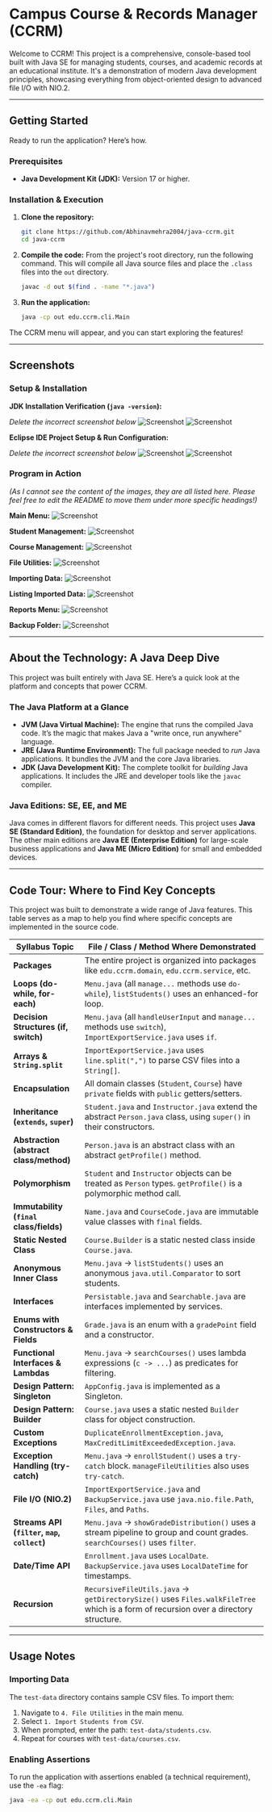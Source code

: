 # Campus Course & Records Manager (CCRM)

Welcome to CCRM! This project is a comprehensive, console-based tool built with Java SE for managing students, courses, and academic records at an educational institute. It's a demonstration of modern Java development principles, showcasing everything from object-oriented design to advanced file I/O with NIO.2.

---

## Getting Started

Ready to run the application? Here’s how.

### Prerequisites

- **Java Development Kit (JDK):** Version 17 or higher.

### Installation & Execution

1.  **Clone the repository:**
    ```bash
    git clone https://github.com/Abhinavmehra2004/java-ccrm.git
    cd java-ccrm
    ```

2.  **Compile the code:** From the project's root directory, run the following command. This will compile all Java source files and place the `.class` files into the `out` directory.
    ```bash
    javac -d out $(find . -name "*.java")
    ```

3.  **Run the application:**
    ```bash
    java -cp out edu.ccrm.cli.Main
    ```

The CCRM menu will appear, and you can start exploring the features!

---

## Screenshots

### Setup & Installation

**JDK Installation Verification (`java -version`):**

*Delete the incorrect screenshot below*
![Screenshot](screenshots/Screenshot%202025-09-23%20at%2017.35.09.png)
![Screenshot](screenshots/Screenshot%202025-09-23%20at%2017.41.11.png)

**Eclipse IDE Project Setup & Run Configuration:**

*Delete the incorrect screenshot below*
![Screenshot](screenshots/Screenshot%202025-09-23%20at%2017.35.09.png)
![Screenshot](screenshots/Screenshot%202025-09-23%20at%2017.41.11.png)

### Program in Action

*(As I cannot see the content of the images, they are all listed here. Please feel free to edit the README to move them under more specific headings!)*

**Main Menu:**
![Screenshot](screenshots/Screenshot%202025-09-23%20at%2016.59.49.png)

**Student Management:**
![Screenshot](screenshots/Screenshot%202025-09-23%20at%2017.01.02.png)

**Course Management:**
![Screenshot](screenshots/Screenshot%202025-09-23%20at%2017.03.05.png)

**File Utilities:**
![Screenshot](screenshots/Screenshot%202025-09-23%20at%2017.04.06.png)

**Importing Data:**
![Screenshot](screenshots/Screenshot%202025-09-23%20at%2017.04.20.png)

**Listing Imported Data:**
![Screenshot](screenshots/Screenshot%202025-09-23%20at%2017.04.32.png)

**Reports Menu:**
![Screenshot](screenshots/Screenshot%202025-09-23%20at%2017.05.36.png)

**Backup Folder:**
![Screenshot](screenshots/Screenshot%202025-09-23%20at%2017.06.21.png)

---

## About the Technology: A Java Deep Dive

This project was built entirely with Java SE. Here’s a quick look at the platform and concepts that power CCRM.

### The Java Platform at a Glance

-   **JVM (Java Virtual Machine):** The engine that runs the compiled Java code. It’s the magic that makes Java a "write once, run anywhere" language.
-   **JRE (Java Runtime Environment):** The full package needed to *run* Java applications. It bundles the JVM and the core Java libraries.
-   **JDK (Java Development Kit):** The complete toolkit for *building* Java applications. It includes the JRE and developer tools like the `javac` compiler.

### Java Editions: SE, EE, and ME

Java comes in different flavors for different needs. This project uses **Java SE (Standard Edition)**, the foundation for desktop and server applications. The other main editions are **Java EE (Enterprise Edition)** for large-scale business applications and **Java ME (Micro Edition)** for small and embedded devices.

---

## Code Tour: Where to Find Key Concepts

This project was built to demonstrate a wide range of Java features. This table serves as a map to help you find where specific concepts are implemented in the source code.

| Syllabus Topic | File / Class / Method Where Demonstrated |
|----------------|------------------------------------------|
| **Packages** | The entire project is organized into packages like `edu.ccrm.domain`, `edu.ccrm.service`, etc. |
| **Loops (do-while, for-each)** | `Menu.java` (all `manage...` methods use `do-while`), `listStudents()` uses an enhanced-for loop. |
| **Decision Structures (if, switch)** | `Menu.java` (all `handleUserInput` and `manage...` methods use `switch`), `ImportExportService.java` uses `if`. |
| **Arrays & `String.split`** | `ImportExportService.java` uses `line.split(",")` to parse CSV files into a `String[]`. |
| **Encapsulation** | All domain classes (`Student`, `Course`) have `private` fields with `public` getters/setters. |
| **Inheritance (`extends`, `super`)** | `Student.java` and `Instructor.java` extend the abstract `Person.java` class, using `super()` in their constructors. |
| **Abstraction (abstract class/method)** | `Person.java` is an abstract class with an abstract `getProfile()` method. |
| **Polymorphism** | `Student` and `Instructor` objects can be treated as `Person` types. `getProfile()` is a polymorphic method call. |
| **Immutability (`final` class/fields)** | `Name.java` and `CourseCode.java` are immutable value classes with `final` fields. |
| **Static Nested Class** | `Course.Builder` is a static nested class inside `Course.java`. |
| **Anonymous Inner Class** | `Menu.java` -> `listStudents()` uses an anonymous `java.util.Comparator` to sort students. |
| **Interfaces** | `Persistable.java` and `Searchable.java` are interfaces implemented by services. |
| **Enums with Constructors & Fields** | `Grade.java` is an enum with a `gradePoint` field and a constructor. |
| **Functional Interfaces & Lambdas** | `Menu.java` -> `searchCourses()` uses lambda expressions (`c -> ...`) as predicates for filtering. |
| **Design Pattern: Singleton** | `AppConfig.java` is implemented as a Singleton. |
| **Design Pattern: Builder** | `Course.java` uses a static nested `Builder` class for object construction. |
| **Custom Exceptions** | `DuplicateEnrollmentException.java`, `MaxCreditLimitExceededException.java`. |
| **Exception Handling (try-catch)** | `Menu.java` -> `enrollStudent()` uses a `try-catch` block. `manageFileUtilities` also uses `try-catch`. |
| **File I/O (NIO.2)** | `ImportExportService.java` and `BackupService.java` use `java.nio.file.Path`, `Files`, and `Paths`. |
| **Streams API (`filter`, `map`, `collect`)** | `Menu.java` -> `showGradeDistribution()` uses a stream pipeline to group and count grades. `searchCourses()` uses `filter`. |
| **Date/Time API** | `Enrollment.java` uses `LocalDate`. `BackupService.java` uses `LocalDateTime` for timestamps. |
| **Recursion** | `RecursiveFileUtils.java` -> `getDirectorySize()` uses `Files.walkFileTree` which is a form of recursion over a directory structure. |

---

## Usage Notes

### Importing Data

The `test-data` directory contains sample CSV files. To import them:
1.  Navigate to `4. File Utilities` in the main menu.
2.  Select `1. Import Students from CSV`.
3.  When prompted, enter the path: `test-data/students.csv`.
4.  Repeat for courses with `test-data/courses.csv`.

### Enabling Assertions

To run the application with assertions enabled (a technical requirement), use the `-ea` flag:

```bash
java -ea -cp out edu.ccrm.cli.Main
```
